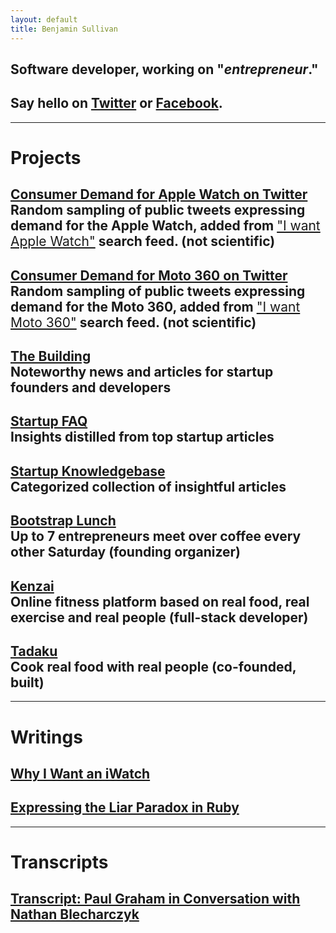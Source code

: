 ```yaml
---
layout: default
title: Benjamin Sullivan
---
```


## Software developer, working on "<em>entrepreneur</em>."

## <span class="lowkey">Say hello on <a href="https://twitter.com/bnjs">Twitter</a> or <a href="http://www.facebook.com/bnjsu">Facebook</a>.</span>

---

# Projects

<h2>
  <a href="https://twitter.com/bnjs/timelines/509708322434338816" target="_blank">Consumer Demand for Apple Watch on Twitter</a>
  <br/>
  <span class="lowkey">Random sampling of public tweets expressing demand for the Apple Watch, added from <a href="https://twitter.com/search?f=realtime&q=I%20want%20Apple%20Watch&src=typd" target="_blank" style="font-weight:normal;">"I want Apple Watch"</a> search feed. (not scientific)</span>
</h2>

<h2>
  <a href="https://twitter.com/bnjs/timelines/510067457717833728" target="_blank">Consumer Demand for Moto 360 on Twitter</a>
  <br/>
  <span class="lowkey">Random sampling of public tweets expressing demand for the Moto 360, added from <a href="https://twitter.com/search?f=realtime&q=I%20want%20Moto%20360&src=typd" target="_blank" style="font-weight:normal;">"I want Moto 360"</a> search feed. (not scientific)</span>
</h2>

<h2>
  <a href="http://www.thebuilding.io" target="_blank">The Building</a>
  <br/>
  <span class="lowkey">Noteworthy news and articles for startup founders and developers</span>
</h2>

<h2>
  <a href="/startup-faq">Startup FAQ</a>
  <br/>
  <span class="lowkey">Insights distilled from top startup articles</span>
</h2>

<h2>
  <a href="/startup-knowledgebase">Startup Knowledgebase</a>
  <br/>
  <span class="lowkey">Categorized collection of insightful articles</span>
</h2>

<h2>
  <a href="http://www.meetup.com/LeanStartupTokyo/" target="_blank">Bootstrap Lunch</a>
  <br/>
  <span class="lowkey">Up to 7 entrepreneurs meet over coffee every other Saturday (founding organizer)</span>
</h2>

<h2>
  <a href="https://kenzai.me" target="_blank">Kenzai</a>
  <br/>
  <span class="lowkey">Online fitness platform based on real food, real exercise and real people (full-stack developer)</span>
</h2>

<h2>
  <a href="https://www.tadaku.com" target="_blank">Tadaku</a>
  <br/>
  <span class="lowkey">Cook real food with real people (co-founded, built)</span>
</h2>

---

# Writings

## [Why I Want an iWatch](/why-i-want-an-iwatch)

## [Expressing the Liar Paradox in Ruby](/expressing-the-liar-paradox-in-ruby)

---

# Transcripts

## [Transcript: Paul Graham in Conversation with Nathan Blecharczyk](/transcript-paul-graham-in-conversation-with-nathan-blecharczyk)

